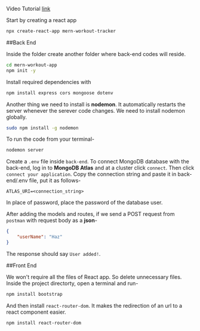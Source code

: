 Video Tutorial [link](https://youtu.be/7CqJlxBYj-M)

Start by creating a react app
```bash
npx create-react-app mern-workout-tracker
```

##Back End

Inside the folder create another folder where back-end codes will reside.
```bash
cd mern-workout-app
npm init -y
```
Install required dependencies with
```bash
npm install express cors mongoose dotenv
```

Another thing we need to install is **nodemon**. It automatically restarts the server whenever the serever code changes. We need to install nodemon globally.
```bash
sudo npm install -g nodemon
```
To run the code from your terminal-
```bash
nodemon server
```

Create a `.env` file inside `back-end`. To connect MongoDB database with the back-end, log in to **MongoDB Atlas** and at a cluster click `connect`. Then click `connect your application`. Copy the connection string and paste it in back-end/.env file, put it as follows-
```
ATLAS_URI=<connection_string>
```
In place of password, place the password of the database user.

After adding the models and routes, if we send a POST request from `postman` with request body as a **json**-
```json
{
    "userName": "Haz"
}
```
The response should say `User added!`.

##Front End

We won't require all the files of React app. So delete unnecessary files.
Inside the project directorty, open a terminal and run-
```bash
npm install bootstrap
```
And then install `react-router-dom`. It makes the redirection of an url to a react component easier.
```bash
npm install react-router-dom
```
